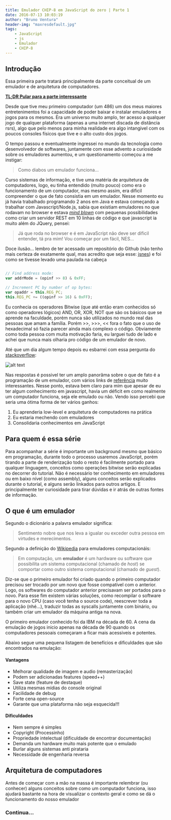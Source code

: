 ```yaml
---
title: Emulador CHIP-8 em JavaScript do zero | Parte 1
date: 2016-07-13 10:03:19
author: "Bruno Ventura"
header-img: "maxresdefault.jpg"
tags:
    - JavaScript
    - js
    - Emulador
    - CHIP-8
---
```


## Introdução

Essa primeira parte tratará principalmente da parte conceitual de um emulador e de arquitetura de computadores.

**[TL;DR Pular para a parte interessante](#O-que-e-um-emulador)**

Desde que tive meu primeiro computador (um 486) um dos meus maiores entretenimentos foi a capacidade de poder baixar e instalar emuladores e jogos para os mesmos. Era um universo muito amplo, ter acesso a qualquer jogo de qualquer plataforma (apenas a uma internet discada de distância rsrs), algo que pelo menos para minha realidade era algo intangivel com os poucos consoles físicos que tive e o alto custo dos jogos.

O tempo passou e eventualmente ingressei no mundo da tecnologia como desenvolvedor de softwares, juntamente com esse advento a curiosidade sobre os emuladores aumentou, e um questionamento começou a me instigar:

> Como diabos um emulador funciona…

Curso sistemas de informação, e tive uma matéria de arquitetura de computadores, logo, eu tinha entendido (muito pouco) como era o funcionamento de um computador, mas mesmo assim, era dificil compreender o que de fato consistia em um emulador. Nesse momento eu já havia trabalhado programando 2 anos em Java e estava começando a trabalhar com Javascript/Node.js, sabia que existiam emuladores no que rodavam no browser e estava *[mind blown](https://media.giphy.com/media/TlK63EWmJDBa5MjIr6g/giphy.gif)* com pequenas possibilidades como criar um servidor REST em 10 linhas de código e que javascript ia muito além do JQuery, pensei:

> Já que roda no browser e é em JavaScript não deve ser dificil entender, tá pra mim! Vou começar por um fácil, NES...

Doce ilusão… lembro de ter acessado um repositório do Github (não tenho mais certeza de exatamente qual, mas acredito que seja esse: [jsnes](https://github.com/fcambus/jsemu)) e foi como se tivesse levado uma paulada na cabeça

```javascript

// Find address mode:
var addrMode = (opinf >> 8) & 0xFF;

// Increment PC by number of op bytes:
var opaddr = this.REG_PC;
this.REG_PC += ((opinf >> 16) & 0xFF);
```

Eu conhecia os operadores Bitwise (que até então eram conhecidos só como operadores lógicos) AND, OR, XOR, NOT que são os básicos que se aprende na faculdade, porém nunca são utilizados no mundo real das pessoas que amam a família. Porém >>, >>>, << fora o fato que o uso de hexadecimal só fazia parecer ainda mais complexo o código. Obviamente como toda pessoa com muita motivação faria, eu larguei tudo de lado e achei que nunca mais olharia pro código de um emulador de novo.

Até que um dia algum tempo depois eu esbarrei com essa pergunta do [stackoverflow](http://stackoverflow.com/questions/448673/how-do-emulators-work-and-how-are-they-written):

![alt text](stackoverflow.jpg)

Nas respostas é possivel ter um amplo panorâma sobre o que de fato é a programação de um emulador, com vários links de [referência](#summary) muito interessantes. Nesse ponto, estava bem claro para mim que apesar de eu ter algum conhecimento em javascript, havia um déficit em como realmente um computador funciona, seja ele emulado ou não. Vendo isso percebi que seria uma ótima forma de ter vários ganhos:

1. Eu aprenderia low-level e arquitetura de computadores na prática
2. Eu estaria mechendo com emuladores
3. Consolidaria conhecimentos em JavaScript

## Para quem é essa série

Para acompanhar a série é importante um background mesmo que básico em programação, durante todo o processo usaremos JavaScript, porém tirando a parte de renderização todo o resto é facilmente portado para qualquer linguagem, conceitos como operações bitwise serão explicadas no decorrer do tutorial. Não é necessário ter conhecimento em emuladores ou em baixo nível (como assembly), alguns conceitos serão explicados durante o tutorial, e alguns serão linkados para outros artigos. E principalmente ter curiosidade para tirar dúvidas e ir atrás de outras fontes de informação.

## O que é um emulador

Segundo o dicionário a palavra emulador significa:

> Sentimento nobre que nos leva a igualar ou exceder outra pessoa em virtudes e merecimentos.


Segundo a definição do [Wikipedia](https://en.wikipedia.org/wiki/Emulator) para emuladores computacionáis:

> Em computação, um **emulador** é um hardware ou software que possibilita um sistema computacional (chamado de *host*) se comportar como outro sistema computacional (chamado de *guest*).

Diz-se que o primeiro emulador foi criado quando o primeiro computador precisou ser trocado por um novo que fosse compatível com o anterior. Logo, os softwares do computador anterior precisavam ser portados para o novo. Para esse fim existem várias soluções, como recompilar o software para o novo CPU (caso você tenha o source code), reescrever toda a aplicação (nhé...), traduzir todas as syscalls juntamente com binário, ou também criar um emulador da máquina antiga na nova.

O primeiro emulador conhecido foi da IBM na década de 60. A cena da emulação de jogos inicio apenas na década de 90 quando os computadores pessoais começaram a ficar mais acessiveis e potentes.

Abaixo segue uma pequena listagem de benefícios e dificuldades que são encontrados na emulação:

#### Vantagens

- Melhorar qualidade de imagem e audio (remasterização)
- Podem ser adicionadas features (speed++)
- Save state (feature de destaque)
- Utiliza mesmas mídias do console original
- Facilidade de debug
- Forte cena open-source
- Garante que uma plataforma não seja esquecida!!!

#### Dificuldades

- Nem sempre é simples
- Copyright (Processinho)
- Propriedade intelectual (dificuldade de encontrar documentação)
- Demanda um hardware muito mais potente que o emulado
- Burlar alguns sistemas anti pirataria
- Necessidade de engenharia reversa

## Arquitetura de computadores

Antes de começar com a mão na massa é importante relembrar (ou conhecer) alguns conceitos sobre como um computador funciona, isso ajudará bastante na hora de visualizar o contexto geral e como se dá o funcionamento do nosso emulador

### Continua...
